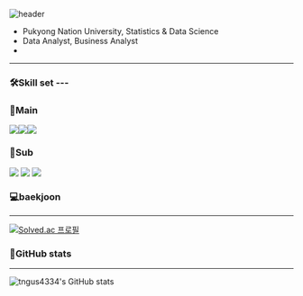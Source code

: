![header](https://capsule-render.vercel.app/api?type=Waving&color=F8B195&height=250&section=header&text=%20♥Welcome♥&fontSize=70&fontAlignY=30&desc=Suhyeon's%20Github&descSize=25&descAlign=80&descAlignY=50)

- Pukyong Nation University, Statistics & Data Science
- Data Analyst, Business Analyst
- 
---

<h3>🛠Skill set
---
<h3>🚀Main</h3> 
<img src="https://img.shields.io/badge/Python-3766AB?style=flat-square&logo=Python&logoColor=white"/><img src="https://img.shields.io/badge/jupyter-F37626?style=flat&logo=Jupyter&logoColor=white"/><img src="https://img.shields.io/badge/R-276DC3?style=flat&logo=R&logoColor=white"/>

<h3>🚀Sub</h3> 

<img src="https://img.shields.io/badge/Figma-F24E1E?style=flat&logo=Figma&logoColor=white"/>
<img src="https://img.shields.io/badge/MySQL-4479A1?style=flat&logo=MySQL&logoColor=white"/>
<img src="https://img.shields.io/badge/Tableau-E97627?style=flat&logo=Tableau&logoColor=white"/>

<h3>💻baekjoon</h3> 
 
---
 
[![Solved.ac 프로필](http://mazassumnida.wtf/api/v2/generate_badge?boj=tngus4334)](https://solved.ac/tngus4334)

<h3>🐾GitHub stats</h3> 
 
 ---
 
![tngus4334's GitHub stats](https://github-readme-stats.vercel.app/api?username=tngus4334&show_icons=true&theme=onedark)
</div>





